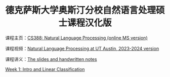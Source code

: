 <div align="center">
  <h1>德克萨斯大学奥斯汀分校自然语言处理硕士课程汉化版</h1>
</div>

课程主页：[CS388: Natural Language Processing (online MS version)](https://www.cs.utexas.edu/~gdurrett/courses/online-course/materials.html)

课程视频：[Natural Language Processing at UT Austin, 2023-2024 version](https://www.youtube.com/playlist?list=PLofp2YXfp7TZZ5c7HEChs0_wfEfewLDs7)

课程讲义：[The slides and handwritten notes](resources/slides-notes)


[Week 1: Intro and Linear Classification](./src/week1/README.md)